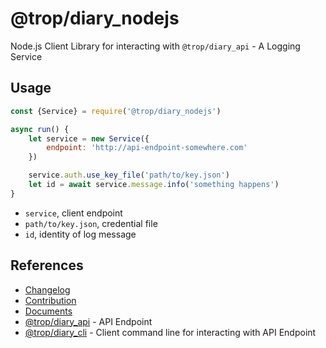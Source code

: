 # @trop/diary_nodejs

Node.js Client Library for interacting with `@trop/diary_api` -
A Logging Service

## Usage

```js
const {Service} = require('@trop/diary_nodejs')

async run() {
    let service = new Service({
        endpoint: 'http://api-endpoint-somewhere.com'
    })

    service.auth.use_key_file('path/to/key.json')
    let id = await service.message.info('something happens')
}
```

* `service`, client endpoint
* `path/to/key.json`, credential file
* `id`, identity of log message

## References

* [Changelog](changelog.md)
* [Contribution](contribution.md)
* [Documents](doc/index.md)
* [@trop/diary_api](https://www.npmjs.com/package/@trop/diary_api) -
  API Endpoint
* [@trop/diary_cli](https://www.npmjs.com/package/@trop/diary_cli) -
  Client command line for interacting with API Endpoint
